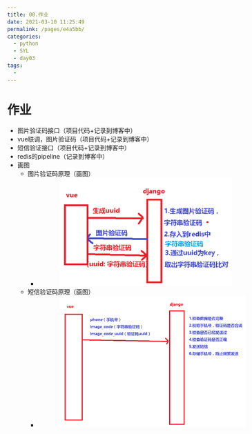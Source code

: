 ```yaml
---
title: 00.作业
date: 2021-03-10 11:25:49
permalink: /pages/e4a5bb/
categories:
  - python
  - SYL
  - day03
tags:
  - 
---
```

# 作业

- 图片验证码接口（项目代码+记录到博客中）
- vue联调，图片验证码（项目代码+记录到博客中）
- 短信验证接口（项目代码+记录到博客中）
- redis的pipeline（记录到博客中）
- 画图
  - 图片验证码原理（画图）
    - <img src="./assets/image-20201008103409256.png" style="width: 400px; margin-left: 50px;"> </img>
  - 短信验证码原理（画图）
    - <img src="./assets/image-20201008103458943.png" style="width: 600px; margin-left: 50px;"> </img>

